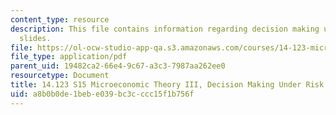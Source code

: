 ```yaml
---
content_type: resource
description: This file contains information regarding decision making under risk lecture
  slides.
file: https://ol-ocw-studio-app-qa.s3.amazonaws.com/courses/14-123-microeconomic-theory-iii-spring-2015/a8b0b0de1bebe039bc3cccc15f1b756f_MIT14_123S15_decision.pdf
file_type: application/pdf
parent_uid: 19482ca2-66e4-9c67-a3c3-7987aa262ee0
resourcetype: Document
title: 14.123 S15 Microeconomic Theory III, Decision Making Under Risk Lecture Slides
uid: a8b0b0de-1beb-e039-bc3c-ccc15f1b756f
---
```

